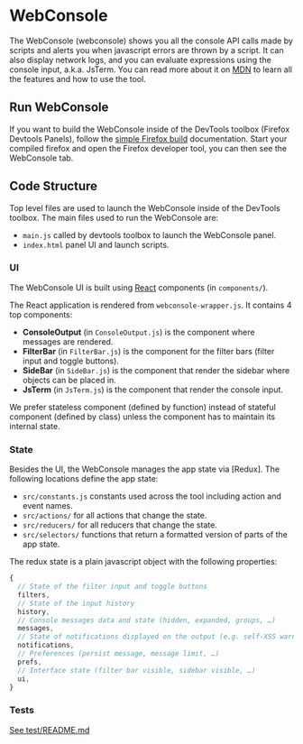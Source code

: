 # WebConsole

The WebConsole (webconsole) shows you all the console API calls made by scripts and alerts
you when javascript errors are thrown by a script.
It can also display network logs, and you can evaluate expressions using the console
input, a.k.a. JsTerm. You can read more about it on [MDN](https://developer.mozilla.org/en-US/docs/Tools/Web_Console)
to learn all the features and how to use the tool.

## Run WebConsole

If you want to build the WebConsole inside of the DevTools toolbox (Firefox Devtools Panels),
follow the [simple Firefox build](https://firefox-source-docs.mozilla.org/devtools/getting-started/build.html)
documentation. Start your compiled firefox and open the Firefox developer tool, you can
then see the WebConsole tab.

## Code Structure

Top level files are used to launch the WebConsole inside of the DevTools toolbox.
The main files used to run the WebConsole are:

* `main.js` called by devtools toolbox to launch the WebConsole panel.
* `index.html` panel UI and launch scripts.

### UI

The WebConsole UI is built using [React](https://firefox-source-docs.mozilla.org/devtools/frontend/react.html)
components (in `components/`).

The React application is rendered from `webconsole-wrapper.js`.
It contains 4 top components:
* **ConsoleOutput** (in `ConsoleOutput.js`) is the component where messages are rendered.
* **FilterBar** (in `FilterBar.js`) is the component for the filter bars (filter input and toggle buttons).
* **SideBar** (in `SideBar.js`) is the component that render the sidebar where objects can be placed in.
* **JsTerm** (in `JsTerm.js`) is the component that render the console input.

We prefer stateless component (defined by function) instead of stateful component
(defined by class) unless the component has to maintain its internal state.

### State

Besides the UI, the WebConsole manages the app state via [Redux].
The following locations define the app state:

* `src/constants.js` constants used across the tool including action and event names.
* `src/actions/` for all actions that change the state.
* `src/reducers/` for all reducers that change the state.
* `src/selectors/` functions that return a formatted version of parts of the app state.

The redux state is a plain javascript object with the following properties:
```js
{
  // State of the filter input and toggle buttons
  filters,
  // State of the input history
  history,
  // Console messages data and state (hidden, expanded, groups, …)
  messages,
  // State of notifications displayed on the output (e.g. self-XSS warning message)
  notifications,
  // Preferences (persist message, message limit, …)
  prefs,
  // Interface state (filter bar visible, sidebar visible, …)
  ui,
}
```

### Tests

[See test/README.md](test/README.md)
